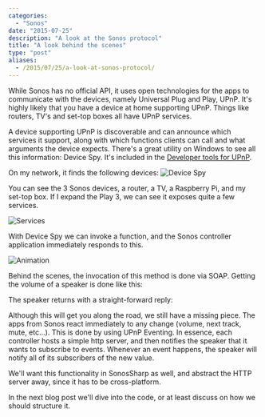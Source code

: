 ```yaml
---
categories:
  - "Sonos"
date: "2015-07-25"
description: "A look at the Sonos protocol"
title: "A look behind the scenes"
type: "post"
aliases:
  - /2015/07/25/a-look-at-sonos-protocol/
---
```


While Sonos has no official API, it uses open technologies for the apps to communicate with the devices, namely Universal Plug and Play, UPnP. It's highly likely that you have a device at home supporting UPnP. Things like routers, TV's and set-top boxes all have UPnP services.

A device supporting UPnP is discoverable and can announce which services it support, along with which functions clients can call and what arguments the device expects. There's a great utility on Windows to see all this information: Device Spy. It's included in the [Developer tools for UPnP](http://opentools.homeip.net/dev-tools-for-upnp).

On my network, it finds the following devices:
![Device Spy](/img/2015/07/upnp-discover1.png)

You can see the 3 Sonos devices, a router, a TV, a Raspberry Pi, and my set-top box. If I expand the Play 3, we can see it exposes quite a few services.

![Services](/img/2015/07/upnp-discover2.png)

With Device Spy we can invoke a function, and the Sonos controller application immediately responds to this.

![Animation](/img/2015/07/device-spy-sonos.gif)

Behind the scenes, the invocation of this method is done via SOAP. Getting the volume of a speaker is done like this:
<script src="https://gist.github.com/samneirinck/904b55b2b75c8f0370cf.js"></script>
The speaker returns with a straight-forward reply:
<script src="https://gist.github.com/samneirinck/8b895b7c8e9061818fef.js"></script>

Although this will get you along the road, we still have a missing piece. The apps from Sonos react immediately to any change (volume, next track, mute, etc...). This is done by using UPnP Eventing. In essence, each controller hosts a simple http server, and then notifies the speaker that it wants to subscribe to events. Whenever an event happens, the speaker will notify all of its subscribers of the new value.

We'll want this functionality in SonosSharp as well, and abstract the HTTP server away, since it has to be cross-platform.

In the next blog post we'll dive into the code, or at least discuss on how we should structure it.